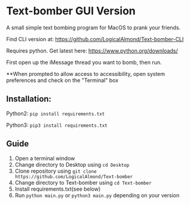 # Text-bomber GUI Version
A small simple text bombing program for MacOS to prank your friends.

Find CLI version at: https://github.com/LogicalAlmond/Text-bomber-CLI

Requires python. Get latest here:
https://www.python.org/downloads/

First open up the iMessage thread you want to bomb, then run.

**When prompted to allow access to accessibility, open system preferences and check on the "Terminal" box

## Installation:
Python2: `pip install requirements.txt`

Python3: `pip3 install requirements.txt`

## Guide
1. Open a terminal window
2. Change directory to Desktop using `cd Desktop`
3. Clone repository using `git clone https://github.com/LogicalAlmond/Text-bomber`
4. Change directory to Text-bomber using `cd Text-bomber`
5. Install requirements.txt(see below)
6. Run `python main.py` or `python3 main.py` depending on your version
